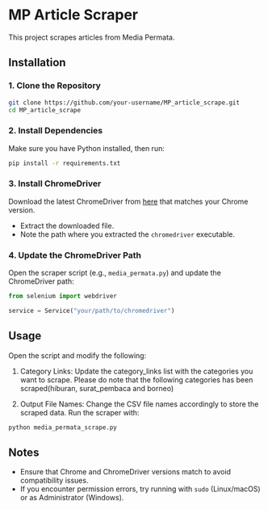 # MP Article Scraper

This project scrapes articles from Media Permata.

## Installation

### 1. Clone the Repository
```sh
git clone https://github.com/your-username/MP_article_scrape.git
cd MP_article_scrape
```

### 2. Install Dependencies
Make sure you have Python installed, then run:
```sh
pip install -r requirements.txt
```

### 3. Install ChromeDriver
Download the latest ChromeDriver from [here](https://developer.chrome.com/docs/chromedriver/downloads) that matches your Chrome version.

- Extract the downloaded file.
- Note the path where you extracted the `chromedriver` executable.

### 4. Update the ChromeDriver Path
Open the scraper script (e.g., `media_permata.py`) and update the ChromeDriver path:
```python
from selenium import webdriver

service = Service("your/path/to/chromedriver")
```

## Usage
Open the script and modify the following:

1. Category Links: Update the category_links list with the categories you want to scrape. Please do note that the following categories has been scraped(hiburan, surat_pembaca and borneo)

2. Output File Names: Change the CSV file names accordingly to store the scraped data.
Run the scraper with:
```sh
python media_permata_scrape.py
```

## Notes
- Ensure that Chrome and ChromeDriver versions match to avoid compatibility issues.
- If you encounter permission errors, try running with `sudo` (Linux/macOS) or as Administrator (Windows).

